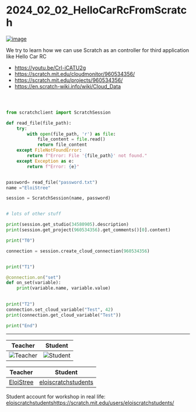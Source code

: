 # 2024_02_02_HelloCarRcFromScratch

[![image](https://github.com/EloiStree/2024_02_02_HelloCarRcFromScratch/assets/20149493/b52debd0-f691-4a0d-81ef-5b316a43a856)](https://youtu.be/CrI-iCATU2g)

We try to learn how we can use Scratch as an controller for third application like Hello Car RC


- https://youtu.be/CrI-iCATU2g
- https://scratch.mit.edu/cloudmonitor/960534356/
- https://scratch.mit.edu/projects/960534356/
- https://en.scratch-wiki.info/wiki/Cloud_Data

``` python



from scratchclient import ScratchSession

def read_file(file_path):
    try:
        with open(file_path, 'r') as file:
            file_content = file.read()
            return file_content
    except FileNotFoundError:
        return f"Error: File '{file_path}' not found."
    except Exception as e:
        return f"Error: {e}"


password= read_file("password.txt")
name ="EloiStree"

session = ScratchSession(name, password)


# lots of other stuff

print(session.get_studio(34580905).description)
print(session.get_project(960534356).get_comments()[0].content)

print("T0")

connection = session.create_cloud_connection(960534356)


print("T1")

@connection.on("set")
def on_set(variable):
    print(variable.name, variable.value)
    

print("T2")
connection.set_cloud_variable("Test", 42)
print(connection.get_cloud_variable("Test"))

print("End")

```


--------------------

|Teacher |Student|
|-|-|
| ![Teacher](https://github.com/EloiStree/2024_02_02_HelloCarRcFromScratch/assets/20149493/8e5ecdf9-661c-4341-a0d3-68d27b3feea1) | ![Student](https://github.com/EloiStree/2024_02_02_HelloCarRcFromScratch/assets/20149493/978b26d4-b281-4ce9-8e89-aa19b5d9ee19) |

|Teacher |Student|
|-|-|
| [EloiStree](https://scratch.mit.edu/users/EloiStree/) | [eloiscratchstudents](https://scratch.mit.edu/users/eloiscratchstudents/)  |


Student account for workshop in real life:  
[eloiscratchstudents](https://scratch.mit.edu/users/eloiscratchstudents/)https://scratch.mit.edu/users/eloiscratchstudents/ 
